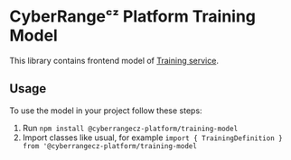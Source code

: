 # CyberRangeᶜᶻ Platform Training Model

This library contains frontend model of [Training service](https://github.com/cyberrangecz/backend-training).

## Usage

To use the model in your project follow these steps:

1. Run `npm install @cyberrangecz-platform/training-model`
2. Import classes like usual, for example `import { TrainingDefinition } from '@cyberrangecz-platform/training-model`
